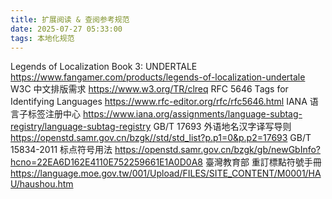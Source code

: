 ```yaml
---
title: 扩展阅读 & 查阅参考规范
date: 2025-07-27 05:33:00
tags: 本地化规范
---
```


Legends of Localization Book 3: UNDERTALE
https://www.fangamer.com/products/legends-of-localization-undertale
W3C 中文排版需求
https://www.w3.org/TR/clreq
RFC 5646 Tags for Identifying Languages
https://www.rfc-editor.org/rfc/rfc5646.html
IANA 语言子标签注册中心
https://www.iana.org/assignments/language-subtag-registry/language-subtag-registry
GB/T 17693 外语地名汉字译写导则
https://openstd.samr.gov.cn/bzgk//std/std_list?p.p1=0&p.p2=17693
GB/T 15834-2011 标点符号用法
https://openstd.samr.gov.cn/bzgk/gb/newGbInfo?hcno=22EA6D162E4110E752259661E1A0D0A8
臺灣教育部 重訂標點符號手冊
https://language.moe.gov.tw/001/Upload/FILES/SITE_CONTENT/M0001/HAU/haushou.htm